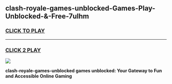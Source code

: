
## clash-royale-games-unblocked-Games-Play-Unblocked-&-Free-7ulhm
<h3>
<a href="https://premium76.site?title=clash-royale-games-unblocked&ref=24A">CLICK TO PLAY</a></h3>
<hr>

<h3>
<a href="https://premium76.site?title=clash-royale-games-unblocked&ref=24A">CLICK 2 PLAY</a>
  
</h3>

<a href="https://premium76.site?title=clash-royale-games-unblocked&ref=24A"><img src="https://clearcache.store/games.png"></a>


**clash-royale-games-unblocked games unblocked: Your Gateway to Fun and Accessible Online Gaming**
